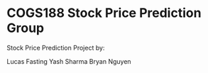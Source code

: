 # COGS188 Stock Price Prediction Group

Stock Price Prediction Project by:

Lucas Fasting
Yash Sharma
Bryan Nguyen
